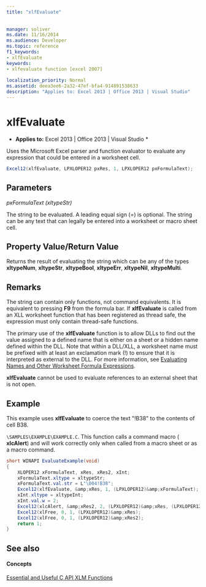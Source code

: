 ```yaml
---
title: "xlfEvaluate"
 
 
manager: soliver
ms.date: 11/16/2014
ms.audience: Developer
ms.topic: reference
f1_keywords:
- xlfEvaluate
keywords:
- xlfevaluate function [excel 2007]
 
localization_priority: Normal
ms.assetid: deea3ee6-2a32-47ef-bfa4-914891538633
description: "Applies to: Excel 2013 | Office 2013 | Visual Studio"
---
```


# xlfEvaluate

 * **Applies to:** Excel 2013 | Office 2013 | Visual Studio * 
  
Uses the Microsoft Excel parser and function evaluator to evaluate any expression that could be entered in a worksheet cell.
  
```cs
Excel12(xlfEvaluate, LPXLOPER12 pxRes, 1, LPXLOPER12 pxFormulaText);
```

## Parameters

 _pxFormulaText (xltypeStr)_
  
The string to be evaluated. A leading equal sign (=) is optional. The string can be any text that can legally be entered into a worksheet or macro sheet cell.
  
## Property Value/Return Value

Returns the result of evaluating the string which can be any of the types **xltypeNum**, **xltypeStr**, **xltypeBool**, **xltypeErr**, **xltypeNil**, **xltypeMulti**.
  
## Remarks

The string can contain only functions, not command equivalents. It is equivalent to pressing **F9** from the formula bar. If **xlfEvaluate** is called from an XLL worksheet function that has been registered as thread safe, the expression must only contain thread-safe functions. 
  
The primary use of the **xlfEvaluate** function is to allow DLLs to find out the value assigned to a defined name that is either on a sheet or a hidden name defined within the DLL. Note that within a DLL/XLL, a worksheet name must be prefixed with at least an exclamation mark (!) to ensure that it is interpreted as external to the DLL. For more information, see [Evaluating Names and Other Worksheet Formula Expressions](evaluating-names-and-other-worksheet-formula-expressions.md).
  
 **xlfEvaluate** cannot be used to evaluate references to an external sheet that is not open. 
  
## Example

This example uses **xlfEvaluate** to coerce the text "!B38" to the contents of cell B38. 
  
 `\SAMPLES\EXAMPLE\EXAMPLE.C`. This function calls a command macro ( **xlcAlert**) and will work correctly only when called from a macro sheet or as a macro command.
  
```cs
short WINAPI EvaluateExample(void)
{
    XLOPER12 xFormulaText, xRes, xRes2, xInt;
    xFormulaText.xltype = xltypeStr;
    xFormulaText.val.str = L"\004!B38";
    Excel12(xlfEvaluate, &amp;xRes, 1, (LPXLOPER12)&amp;xFormulaText);
    xInt.xltype = xltypeInt;
    xInt.val.w = 2;
    Excel12(xlcAlert, &amp;xRes2, 2, (LPXLOPER12)&amp;xRes, (LPXLOPER12)&amp;xInt);
    Excel12(xlFree, 0, 1, (LPXLOPER12)&amp;xRes);
    Excel12(xlFree, 0, 1, (LPXLOPER12)&amp;xRes2);
    return 1;
}
```

## See also

#### Concepts

[Essential and Useful C API XLM Functions](essential-and-useful-c-api-xlm-functions.md)

